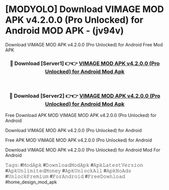 # [MODYOLO] Download VIMAGE MOD APK v4.2.0.0 (Pro Unlocked) for Android MOD APK - (jv94v)
Download VIMAGE MOD APK v4.2.0.0 (Pro Unlocked) for Android Free Mod APK

<div align="center">
<h3>🔴 Download [Server1] 👉👉 <a href="https://apk-comot.site?title=VIMAGE_MOD_APK_v4.2.0.0_(Pro_Unlocked)_for_Android">VIMAGE MOD APK v4.2.0.0 (Pro Unlocked) for Android Mod Apk</a></h3><br>

<h3>🔴 Download [Server2] 👉👉 <a href="https://apk-comot.site?title=VIMAGE_MOD_APK_v4.2.0.0_(Pro_Unlocked)_for_Android">VIMAGE MOD APK v4.2.0.0 (Pro Unlocked) for Android Mod Apk</a></h3>
</div>


Free Download APK MOD VIMAGE MOD APK v4.2.0.0 (Pro Unlocked) for Android

Download VIMAGE MOD APK v4.2.0.0 (Pro Unlocked) for Android 

Free APK MOD VIMAGE MOD APK v4.2.0.0 (Pro Unlocked) for Android 

Download VIMAGE MOD APK v4.2.0.0 (Pro Unlocked) for Android Mod For Android

𝚃𝚊𝚐𝚜: #𝙼𝚘𝚍𝙰𝚙𝚔 #𝙳𝚘𝚠𝚗𝚕𝚘𝚊𝚍𝙼𝚘𝚍𝙰𝚙𝚔 #𝙰𝚙𝚔𝙻𝚊𝚝𝚎𝚜𝚝𝚅𝚎𝚛𝚜𝚒𝚘𝚗 #𝙰𝚙𝚔𝚄𝚗𝚕𝚒𝚖𝚒𝚝𝚎𝚍𝙼𝚘𝚗𝚎𝚢 #𝙰𝚙𝚔𝚄𝚗𝚕𝚘𝚌𝚔𝙰𝚕𝚕 #𝙰𝚙𝚔𝙽𝚘𝙰𝚍𝚜 #𝚄𝚗𝚕𝚘𝚌𝚔𝙿𝚛𝚎𝚖𝚒𝚞𝚖 #𝙵𝚘𝚛𝙰𝚗𝚍𝚛𝚘𝚒𝚍 #𝙵𝚛𝚎𝚎𝙳𝚘𝚠𝚗𝚕𝚘𝚊𝚍 #home_design_mod_apk
